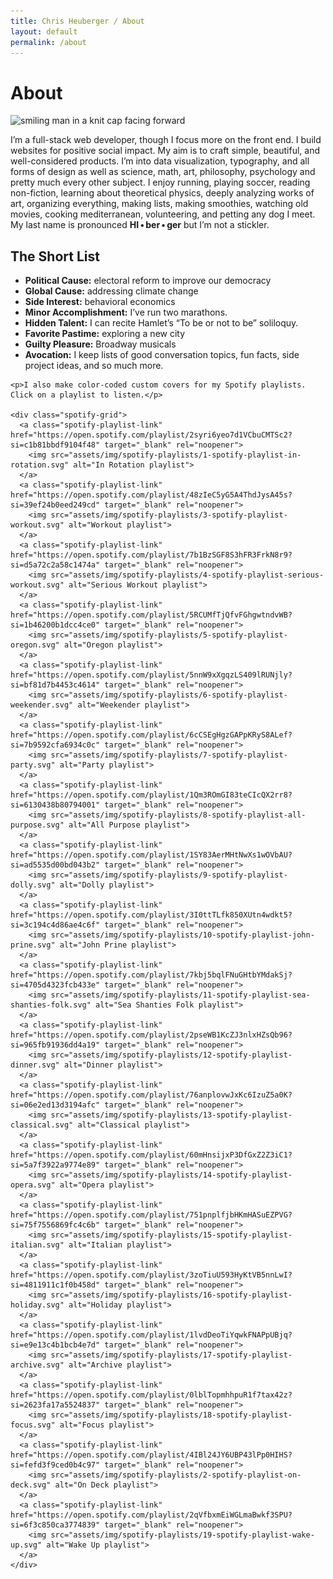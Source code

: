 ```yaml
---
title: Chris Heuberger / About
layout: default
permalink: /about
---
```


<div class="main-content main-content_about">

  <div class="about-intro">
    <h1 class="page-title">About</h1>
    <div class="about-content-wrapper">
      <div class="about-hex-wrapper">
        <div class="hex-outer">
          <div class="hex-inner">
            <div class="hex-inner">
              <div class="hex-inner">
                <img class="about-img" src="{{site.baseurl}}/assets/img/misc/chris-heuberger-2021a-square-200x200.jpg" alt="smiling man in a knit cap facing forward">
              </div>
            </div>
          </div>
        </div>
      </div>
      <p>I’m a full-stack web developer, though I focus more on the front end. I build websites for positive social impact. My aim is to craft simple, beautiful, and well-considered products. I’m into data visualization, typography, and all forms of design as well as science, math, art, philosophy, psychology and pretty much every other subject. I enjoy running, playing soccer, reading non-fiction, learning about theoretical physics, deeply analyzing works of art, organizing everything, making lists, making smoothies, watching old movies, cooking mediterranean, volunteering, and petting any dog I meet. My last name is pronounced <strong>HI&#8239;•&#8239;ber&#8239;•&#8239;ger</strong> but I’m not a stickler.</p>
    </div>
  </div>

  <div class="short-list-wrapper">
    <div class="short-list">
      <h2 class="short-title">The Short List</h2>
      <ul class="short-list-ul">
        <li class="short-list-li"><strong>Political Cause:</strong> electoral reform to improve our democracy</li>
        <li class="short-list-li"><strong>Global Cause:</strong> addressing climate change</li>
        <li class="short-list-li"><strong>Side Interest:</strong> behavioral economics</li>
        <li class="short-list-li"><strong>Minor Accomplishment:</strong> I’ve run two marathons.</li>
        <li class="short-list-li"><strong>Hidden Talent:</strong> I can recite Hamlet’s “To be or not to be” soliloquy.</li>
        <li class="short-list-li"><strong>Favorite Pastime:</strong> exploring a new city</li>
        <li class="short-list-li"><strong>Guilty Pleasure:</strong> Broadway musicals</li>
        <li class="short-list-li"><strong>Avocation:</strong> I keep lists of good conversation topics, fun facts, side project ideas, and so much more.</li>
      </ul>
    </div>
  </div>

  <div class="about-content">

    <p>I also make color-coded custom covers for my Spotify playlists. Click on a playlist to listen.</p>

    <div class="spotify-grid">
      <a class="spotify-playlist-link" href="https://open.spotify.com/playlist/2syri6yeo7d1VCbuCMTSc2?si=c1b81bbdf9104f48" target="_blank" rel="noopener">
        <img src="assets/img/spotify-playlists/1-spotify-playlist-in-rotation.svg" alt="In Rotation playlist">
      </a>
      <a class="spotify-playlist-link" href="https://open.spotify.com/playlist/48zIeC5yG5A4ThdJysA45s?si=39ef24b0eed249cd" target="_blank" rel="noopener">
        <img src="assets/img/spotify-playlists/3-spotify-playlist-workout.svg" alt="Workout playlist">
      </a>
      <a class="spotify-playlist-link" href="https://open.spotify.com/playlist/7b1BzSGF8S3hFR3FrkN8r9?si=d5a72c2a58c1474a" target="_blank" rel="noopener">
        <img src="assets/img/spotify-playlists/4-spotify-playlist-serious-workout.svg" alt="Serious Workout playlist">
      </a>
      <a class="spotify-playlist-link" href="https://open.spotify.com/playlist/5RCUMfTjQfvFGhgwtndvWB?si=1b46200b1dcc4ce0" target="_blank" rel="noopener">
        <img src="assets/img/spotify-playlists/5-spotify-playlist-oregon.svg" alt="Oregon playlist">
      </a>
      <a class="spotify-playlist-link" href="https://open.spotify.com/playlist/5nnW9xXgqzLS409lRUNjly?si=bf81d7b4453c4614" target="_blank" rel="noopener">
        <img src="assets/img/spotify-playlists/6-spotify-playlist-weekender.svg" alt="Weekender playlist">
      </a>
      <a class="spotify-playlist-link" href="https://open.spotify.com/playlist/6cCSEgHgzGAPpKRyS8ALef?si=7b9592cfa6934c0c" target="_blank" rel="noopener">
        <img src="assets/img/spotify-playlists/7-spotify-playlist-party.svg" alt="Party playlist">
      </a>
      <a class="spotify-playlist-link" href="https://open.spotify.com/playlist/1Qm3ROmGI83teCIcQX2rr8?si=6130438b80794001" target="_blank" rel="noopener">
        <img src="assets/img/spotify-playlists/8-spotify-playlist-all-purpose.svg" alt="All Purpose playlist">
      </a>
      <a class="spotify-playlist-link" href="https://open.spotify.com/playlist/1SY83AerMHtNwXs1wOVbAU?si=ad5535d00bd043b2" target="_blank" rel="noopener">
        <img src="assets/img/spotify-playlists/9-spotify-playlist-dolly.svg" alt="Dolly playlist">
      </a>
      <a class="spotify-playlist-link" href="https://open.spotify.com/playlist/3I0ttTLfk850XUtn4wdkt5?si=3c194c4d86ae4c6f" target="_blank" rel="noopener">
        <img src="assets/img/spotify-playlists/10-spotify-playlist-john-prine.svg" alt="John Prine playlist">
      </a>
      <a class="spotify-playlist-link" href="https://open.spotify.com/playlist/7kbj5bqlFNuGHtbYMdakSj?si=4705d4323fcb433e" target="_blank" rel="noopener">
        <img src="assets/img/spotify-playlists/11-spotify-playlist-sea-shanties-folk.svg" alt="Sea Shanties Folk playlist">
      </a>
      <a class="spotify-playlist-link" href="https://open.spotify.com/playlist/2pseWB1KcZJ3nlxHZsQb96?si=965fb91936dd4a19" target="_blank" rel="noopener">
        <img src="assets/img/spotify-playlists/12-spotify-playlist-dinner.svg" alt="Dinner playlist">
      </a>
      <a class="spotify-playlist-link" href="https://open.spotify.com/playlist/76anplovwJxKc6IzuZ5a0K?si=06e2ed13d3194afc" target="_blank" rel="noopener">
        <img src="assets/img/spotify-playlists/13-spotify-playlist-classical.svg" alt="Classical playlist">
      </a>
      <a class="spotify-playlist-link" href="https://open.spotify.com/playlist/60mHnsijxP3DfGxZ2Z3iC1?si=5a7f3922a9774e89" target="_blank" rel="noopener">
        <img src="assets/img/spotify-playlists/14-spotify-playlist-opera.svg" alt="Opera playlist">
      </a>
      <a class="spotify-playlist-link" href="https://open.spotify.com/playlist/751pnplfjbHKmHASuEZPVG?si=75f7556869fc4c6b" target="_blank" rel="noopener">
        <img src="assets/img/spotify-playlists/15-spotify-playlist-italian.svg" alt="Italian playlist">
      </a>
      <a class="spotify-playlist-link" href="https://open.spotify.com/playlist/3zoTiuU593HyKtVB5nnLwI?si=4811911c1f0b458d" target="_blank" rel="noopener">
        <img src="assets/img/spotify-playlists/16-spotify-playlist-holiday.svg" alt="Holiday playlist">
      </a>
      <a class="spotify-playlist-link" href="https://open.spotify.com/playlist/1lvdDeoTiYqwkFNAPpUBjq?si=e9e13c4b1bcb4e7d" target="_blank" rel="noopener">
        <img src="assets/img/spotify-playlists/17-spotify-playlist-archive.svg" alt="Archive playlist">
      </a>
      <a class="spotify-playlist-link" href="https://open.spotify.com/playlist/0lblTopmhhpuR1f7tax42z?si=2623fa17a5524837" target="_blank" rel="noopener">
        <img src="assets/img/spotify-playlists/18-spotify-playlist-focus.svg" alt="Focus playlist">
      </a>
      <a class="spotify-playlist-link" href="https://open.spotify.com/playlist/4IBl24JY6UBP43lPp0HIHS?si=fefd3f9ced0b4c97" target="_blank" rel="noopener">
        <img src="assets/img/spotify-playlists/2-spotify-playlist-on-deck.svg" alt="On Deck playlist">
      </a>
      <a class="spotify-playlist-link" href="https://open.spotify.com/playlist/2qVfbxmEiWGLmaBwkf3SPU?si=6f3c850ca3774839" target="_blank" rel="noopener">
        <img src="assets/img/spotify-playlists/19-spotify-playlist-wake-up.svg" alt="Wake Up playlist">
      </a>
    </div>

  </div>

</div>